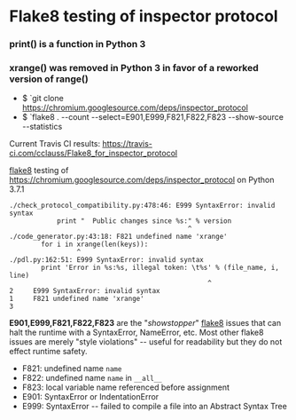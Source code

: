 # Flake8 testing of inspector protocol
### print() is a function in Python 3
### xrange() was removed in Python 3 in favor of a reworked version of range()

* $ `git clone https://chromium.googlesource.com/deps/inspector_protocol
* $ `flake8 . --count --select=E901,E999,F821,F822,F823 --show-source --statistics

Current Travis CI results: https://travis-ci.com/cclauss/Flake8_for_inspector_protocol

[flake8](http://flake8.pycqa.org) testing of https://chromium.googlesource.com/deps/inspector_protocol on Python 3.7.1

```
./check_protocol_compatibility.py:478:46: E999 SyntaxError: invalid syntax
            print "  Public changes since %s:" % version
                                             ^
./code_generator.py:43:18: F821 undefined name 'xrange'
        for i in xrange(len(keys)):
                 ^
./pdl.py:162:51: E999 SyntaxError: invalid syntax
        print 'Error in %s:%s, illegal token: \t%s' % (file_name, i, line)
                                                  ^
2     E999 SyntaxError: invalid syntax
1     F821 undefined name 'xrange'
3
```

__E901,E999,F821,F822,F823__ are the "_showstopper_" [flake8](http://flake8.pycqa.org) issues that can halt the runtime with a SyntaxError, NameError, etc. Most other flake8 issues are merely "style violations" -- useful for readability but they do not effect runtime safety.
* F821: undefined name `name`
* F822: undefined name `name` in `__all__`
* F823: local variable name referenced before assignment
* E901: SyntaxError or IndentationError
* E999: SyntaxError -- failed to compile a file into an Abstract Syntax Tree
